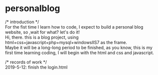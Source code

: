 # personalblog
/* introduction */<br>
For the fist time I learn how to code, I expect to build a personal blog website, so ,wait for what? let's do it!<br>
Hi, there. this is a blog project, using html+css+javascript+php+mysql+windowsIIS7 as the frame. <br>
Maybe it will be a long-long period to be finished, as you know, this is my first time learning coding, I will begin with the html and css and javascript.

/* records of work */<br>
2019-5-12: finish the login.html 
